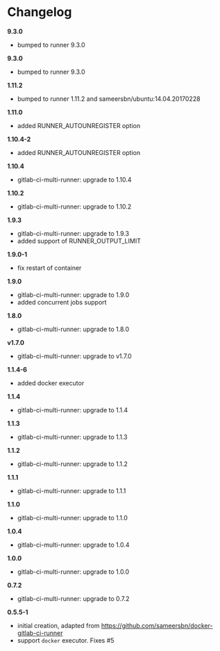 # Changelog

**9.3.0**
  - bumped to runner 9.3.0

**9.3.0**
  - bumped to runner 9.3.0

**1.11.2**
  - bumped to runner 1.11.2 and sameersbn/ubuntu:14.04.20170228

**1.11.0**
  - added RUNNER_AUTOUNREGISTER option

**1.10.4-2**
  - added RUNNER_AUTOUNREGISTER option

**1.10.4**
  - gitlab-ci-multi-runner: upgrade to 1.10.4

**1.10.2**
  - gitlab-ci-multi-runner: upgrade to 1.10.2

**1.9.3**
  - gitlab-ci-multi-runner: upgrade to 1.9.3
  - added support of RUNNER_OUTPUT_LIMIT 

**1.9.0-1**
  - fix restart of container

**1.9.0**
 - gitlab-ci-multi-runner: upgrade to 1.9.0
 - added concurrent jobs support

**1.8.0**
 - gitlab-ci-multi-runner: upgrade to 1.8.0

**v1.7.0**
- gitlab-ci-multi-runner: upgrade to v1.7.0

**1.1.4-6**
 - added docker executor

**1.1.4**
 - gitlab-ci-multi-runner: upgrade to 1.1.4

**1.1.3**
 - gitlab-ci-multi-runner: upgrade to 1.1.3

**1.1.2**
 - gitlab-ci-multi-runner: upgrade to 1.1.2

**1.1.1**
 - gitlab-ci-multi-runner: upgrade to 1.1.1

**1.1.0**
 - gitlab-ci-multi-runner: upgrade to 1.1.0

**1.0.4**
 - gitlab-ci-multi-runner: upgrade to 1.0.4

**1.0.0**
 - gitlab-ci-multi-runner: upgrade to 1.0.0

**0.7.2**
 - gitlab-ci-multi-runner: upgrade to 0.7.2

**0.5.5-1**
 - initial creation, adapted from https://github.com/sameersbn/docker-gitlab-ci-runner
 - support `docker` executor. Fixes #5
